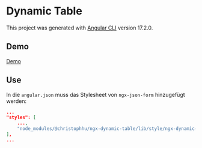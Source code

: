# Dynamic Table

This project was generated with [Angular CLI](https://github.com/angular/angular-cli) version 17.2.0.

## Demo

[Demo](https://christophhu.github.io/ngx-dynamic-table/)

## Use

In die `angular.json` muss das Stylesheet von `ngx-json-form` hinzugefügt werden:
```json
...
"styles": [
    ...,
    "node_modules/@christophhu/ngx-dynamic-table/lib/style/ngx-dynamic-table.sass"
],
...
```